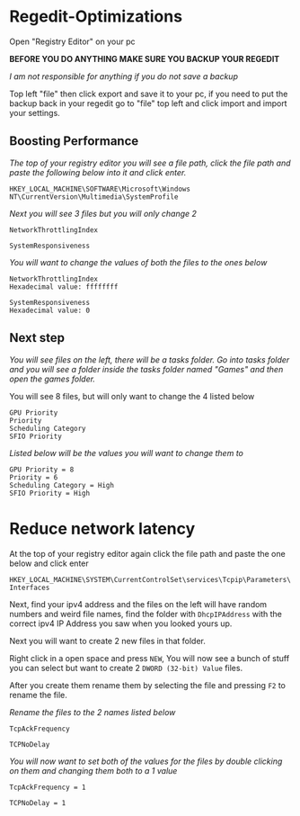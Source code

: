 # Regedit-Optimizations

Open "Registry Editor" on your pc

**BEFORE YOU DO ANYTHING MAKE SURE YOU BACKUP YOUR REGEDIT**

*I am not responsible for anything if you do not save a backup*

Top left "file" then click export and save it to your pc, if you need to put the backup back in your regedit go to "file" top left and click import and import your settings.

## Boosting Performance

*The top of your registry editor you will see a file path, click the file path and paste the following below into it and click enter.*

```HKEY_LOCAL_MACHINE\SOFTWARE\Microsoft\Windows NT\CurrentVersion\Multimedia\SystemProfile```

*Next you will see 3 files but you will only change 2*

```
NetworkThrottlingIndex

SystemResponsiveness
```

*You will want to change the values of both the files to the ones below*

```
NetworkThrottlingIndex
Hexadecimal value: ffffffff

SystemResponsiveness
Hexadecimal value: 0
```

## Next step

*You will see files on the left, there will be a tasks folder. Go into tasks folder and you will see a folder inside the tasks folder named "Games" and then open the games folder.*

You will see 8 files, but will only want to change the 4 listed below

```
GPU Priority
Priority
Scheduling Category
SFIO Priority
```

*Listed below will be the values you will want to change them to*

```
GPU Priority = 8
Priority = 6
Scheduling Category = High
SFIO Priority = High
```

# Reduce network latency

At the top of your registry editor again click the file path and paste the one below and click enter

``` HKEY_LOCAL_MACHINE\SYSTEM\CurrentControlSet\services\Tcpip\Parameters\Interfaces ```

Next, find your ipv4 address and the files on the left will have random numbers and weird file names, find the folder with ```DhcpIPAddress``` with the correct ipv4 IP Address you saw when you looked yours up.

Next you will want to create 2 new files in that folder.

Right click in a open space and press ```NEW```, You will now see a bunch of stuff you can select but want to create 2 ```DWORD (32-bit) Value``` files.

After you create them rename them by selecting the file and pressing ```F2``` to rename the file. 

*Rename the files to the 2 names listed below*

```
TcpAckFrequency

TCPNoDelay
```

*You will now want to set both of the values for the files by double clicking on them and changing them both to a 1 value*

```
TcpAckFrequency = 1

TCPNoDelay = 1
```
